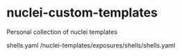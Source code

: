 # nuclei-custom-templates
Personal collection of nuclei templates

shells.yaml
/nuclei-templates/exposures/shells/shells.yaml
